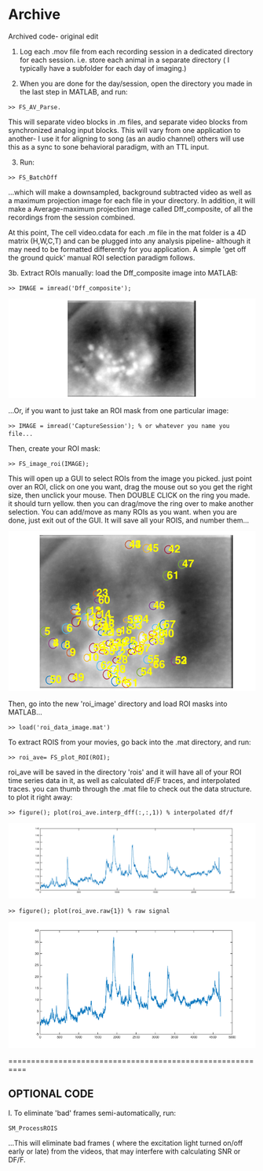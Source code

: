 # Archive
Archived code- original edit



1. Log each .mov file from each recording session in  a dedicated directory for each session. i.e. store each animal in a separate directory ( I typically have a subfolder for each day of imaging.)


2. When you are done for the day/session, open the directory you made in the last step in MATLAB, and run:

```
>> FS_AV_Parse.
```

This will separate video blocks in .m files, and separate video blocks from synchronized analog input blocks. This will vary from one application to another- I use it for aligning to song (as an audio channel) others will use this as a sync to sone behavioral paradigm, with an TTL input.


3. Run:

```
>> FS_BatchDff
```

...which will make a downsampled, background subtracted video as well as a maximum projection image for each file in your directory. In addition, it will make a Average-maximum projection image called Dff_composite, of all the recordings from the session combined.

At this point, The cell video.cdata for each .m file in the mat folder is a 4D matrix (H,W,C,T) and can be plugged into any analysis pipeline- although it may need to be formatted differently for you application. A simple 'get off the ground quick' manual ROI selection paradigm follows.


3b. Extract ROIs manually:
load the Dff_composite image into MATLAB:

```
>> IMAGE = imread('Dff_composite');
```
![ScreenShot](EXAMPLE_DFF2.png)


...Or, if you want to just take an ROI mask from one particular image:


```
>> IMAGE = imread('CaptureSession'); % or whatever you name you file...
```



Then, create your ROI mask:
```
>> FS_image_roi(IMAGE);
```
This will open up a GUI to select ROIs from the image you picked. just point over an ROI, click on one you want, drag the mouse out so you get the right size, then unclick your mouse. Then DOUBLE CLICK on the ring you made. it should turn yellow. then you can drag/move the ring over to make another selection.  You can add/move as many ROIs as you want. when you are done, just exit out of the GUI. It will save all your ROIS, and number them...


![ScreenShot](ROI_MAP.png)



Then, go into the new 'roi_image' directory and load ROI masks into MATLAB...
```
>> load('roi_data_image.mat')
```

To extract ROIS from your movies, go back into the .mat directory, and run:

```
>> roi_ave= FS_plot_ROI(ROI);
```

roi_ave will be saved in the directory 'rois' and it will have all of your ROI time series data in it, as well as calculated dF/F traces, and interpolated traces. you can thumb through the .mat file to check out the data structure. to plot it right away:
```
>> figure(); plot(roi_ave.interp_dff(:,:,1)) % interpolated df/f
```

![ScreenShot](SW_im1.png)

```
>> figure(); plot(roi_ave.raw{1}) % raw signal
```

![ScreenShot](SW_im2.png)

==========================================================

## OPTIONAL CODE

I. To eliminate 'bad' frames semi-automatically, run:

```
SM_ProcessROIS
```


...This will eliminate bad frames ( where the excitation light turned on/off early or late) from the videos, that may interfere with calculating SNR or DF/F.

